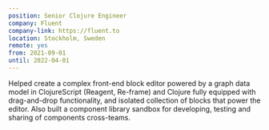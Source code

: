 ```yaml
---
position: Senior Clojure Engineer
company: Fluent
company-link: https://fluent.to
location: Stockholm, Sweden
remote: yes
from: 2021-09-01
until: 2022-04-01
---
```


Helped create a complex front-end block editor powered by a graph data model in ClojureScript (Reagent, Re-frame) and Clojure fully equipped with drag-and-drop functionality, and isolated collection of blocks that power the editor. Also built a component library sandbox for developing, testing and sharing of components cross-teams.
